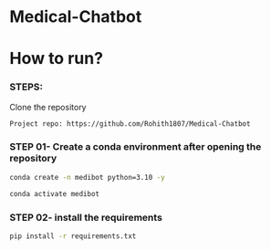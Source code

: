 # Medical-Chatbot

# How to run?
### STEPS:

Clone the repository

```bash
Project repo: https://github.com/Rohith1807/Medical-Chatbot
```
### STEP 01- Create a conda environment after opening the repository

```bash
conda create -n medibot python=3.10 -y
```

```bash
conda activate medibot
```


### STEP 02- install the requirements
```bash
pip install -r requirements.txt
```
